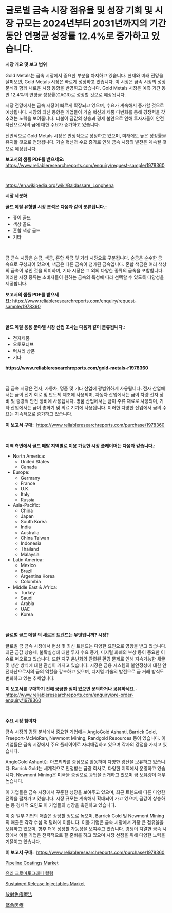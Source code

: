 <p><h1>글로벌 금속 시장 점유율 및 성장 기회 및 시장 규모는 2024년부터 2031년까지의 기간 동안 연평균 성장률 12.4%로 증가하고 있습니다.</h1></p><p><strong>시장 개요 및 보고 범위</strong></p>
<p><p>Gold Metals는 금속 시장에서 중요한 부분을 차지하고 있습니다. 현재와 미래 전망을 살펴보면, Gold Metals 시장은 빠르게 성장하고 있습니다. 이 시장은 금속 시장의 성장 분석과 함께 새로운 시장 동향을 반영하고 있습니다. Gold Metals 시장은 예측 기간 동안 12.4%의 연평균 성장률(CAGR)로 성장할 것으로 예상됩니다.</p><p>시장 전망에서는 금속 시장이 빠르게 확장되고 있으며, 수요가 계속해서 증가할 것으로 예상됩니다. 시장의 최신 동향은 기업들이 기술 혁신과 제품 다변화를 통해 경쟁력을 갖추려는 노력을 보여줍니다. 더불어 금값의 상승과 경제 불안으로 인해 투자자들이 안전 자산으로서의 금에 대한 수요가 증가하고 있습니다.</p><p>전반적으로 Gold Metals 시장은 안정적으로 성장하고 있으며, 미래에도 높은 성장률을 유지할 것으로 전망됩니다. 기술 혁신과 수요 증가로 인해 금속 시장의 발전은 계속될 것으로 예상됩니다.</p></p>
<p><strong>보고서의 샘플 PDF를 받으세요:</strong> <a href="https://www.reliableresearchreports.com/enquiry/request-sample/1978360">https://www.reliableresearchreports.com/enquiry/request-sample/1978360</a></p>
<p>&nbsp;</p>
<p><a href="https://en.wikipedia.org/wiki/Baldassare_Longhena">https://en.wikipedia.org/wiki/Baldassare_Longhena</a></p>
<p><strong>시장 세분화</strong></p>
<p><strong>골드 메탈 유형별 시장 분석은 다음과 같이 분류됩니다.:</strong></p>
<p><ul><li>퓨어 골드</li><li>색상 골드</li><li>혼합 색상 골드</li><li>기타</li></ul></p>
<p>&nbsp;</p>
<p><p>금 금속 시장은 순금, 색금, 혼합 색금 및 기타 시장으로 구분됩니다. 순금은 순수한 금 속으로 구성되어 있으며, 색금은 다른 금속이 첨가된 금속입니다. 혼합 색금은 여러 색상의 금속이 섞인 것을 의미하며, 기타 시장은 그 외의 다양한 종류의 금속을 포함합니다. 이러한 시장 종류는 소비자들이 원하는 금속의 특성에 따라 선택할 수 있도록 다양성을 제공합니다.</p></p>
<p><strong>보고서의 샘플 PDF를 받으세요:</strong>&nbsp;<a href="https://www.reliableresearchreports.com/enquiry/request-sample/1978360">https://www.reliableresearchreports.com/enquiry/request-sample/1978360</a></p>
<p>&nbsp;</p>
<p><strong> 골드 메탈 응용 분야별 시장 산업 조사는 다음과 같이 분류됩니다.:</strong></p>
<p><ul><li>전자제품</li><li>오토모티브</li><li>럭셔리 상품</li><li>기타</li></ul></p>
<p><strong><a href="https://www.reliableresearchreports.com/gold-metals-r1978360">https://www.reliableresearchreports.com/gold-metals-r1978360</a></strong></p>
<p>&nbsp;</p>
<p><p>금 금속 시장은 전자, 자동차, 명품 및 기타 산업에 광범위하게 사용됩니다. 전자 산업에서는 금이 전기 회로 및 반도체 제조에 사용되며, 자동차 산업에서는 금이 차량 전자 장비 및 증강적 안전 장비에 사용됩니다. 명품 산업에서는 금이 주류 재료로 사용되며, 기타 산업에서는 금이 총화기 및 의료 기기에 사용됩니다. 이러한 다양한 산업에서 금의 수요는 지속적으로 증가하고 있습니다.</p></p>
<p><strong>이 보고서 구매:</strong>&nbsp; <a href="https://www.reliableresearchreports.com/purchase/1978360">https://www.reliableresearchreports.com/purchase/1978360</a></p>
<p>&nbsp;</p>
<p><strong>지역 측면에서 골드 메탈 지역별로 이용 가능한 시장 플레이어는 다음과 같습니다.:</strong></p>
<p><ul>
    <li>
        North America:
        <ul>
            <li>United States</li>
            <li>Canada</li>
        </ul>
    </li>
    <li>
        Europe:
        <ul>
            <li>Germany</li>
            <li>France</li>
            <li>U.K.</li>
            <li>Italy</li>
            <li>Russia</li>
        </ul>
    </li>
    <li>
        Asia-Pacific:
        <ul>
            <li>China</li>
            <li>Japan</li>
            <li>South Korea</li>
            <li>India</li>
            <li>Australia</li>
            <li>China Taiwan</li>
            <li>Indonesia</li>
            <li>Thailand</li>
            <li>Malaysia</li>
        </ul>
    </li>
    <li>
        Latin America:
        <ul>
            <li>Mexico</li>
            <li>Brazil</li>
            <li>Argentina Korea</li>
            <li>Colombia</li>
        </ul>
    </li>
    <li>
        Middle East & Africa:
        <ul>
            <li>Turkey</li>
            <li>Saudi</li>
            <li>Arabia</li>
            <li>UAE</li>
            <li>Korea</li>
        </ul>
    </li>
    </ul></p>
<p>&nbsp;</p>
<p><strong>글로벌 골드 메탈 의 새로운 트렌드는 무엇입니까? 시장?</strong></p>
<p><p>글로벌 금 금속 시장에서 현상 및 최신 트렌드는 다양한 요인으로 영향을 받고 있습니다. 최근 금값 상승세, 불확실성에 대한 투자 수요 증가, 디지털 화폐의 부상 등이 중요한 이슈로 떠오르고 있습니다. 또한 지구 온난화와 관련된 환경 문제로 인해 지속가능한 채굴 및 생산 방식에 대한 관심이 커지고 있습니다. 시장은 금융 시스템의 불안정성에 대한 안전자산으로서의 금의 역할을 강조하고 있으며, 디지털 기술의 발전으로 금 거래 방식도 변화하고 있는 추세입니다.</p></p>
<p><strong>이 보고서를 구매하기 전에 궁금한 점이 있으면 문의하거나 공유하세요.</strong>- <a href="https://www.reliableresearchreports.com/enquiry/pre-order-enquiry/1978360">https://www.reliableresearchreports.com/enquiry/pre-order-enquiry/1978360</a></p>
<p>&nbsp;</p>
<p><strong>주요 시장 참여자</strong></p>
<p><p>금속 시장의 경쟁 분석에서 중요한 기업에는 AngloGold Ashanti, Barrick Gold, Freeport-McMoRan, Newmont Mining, Randgold Resources 등이 있습니다. 이 기업들은 금속 시장에서 주요 플레이어로 자리매김하고 있으며 각자의 강점을 가지고 있습니다.</p><p>AngloGold Ashanti는 아프리카를 중심으로 활동하며 다양한 광산을 보유하고 있습니다. Barrick Gold는 세계적으로 인정받는 금광 회사로, 다양한 지역에서 운영하고 있습니다. Newmont Mining은 미국을 중심으로 광업을 전개하고 있으며 금 보유량이 매우 높습니다.</p><p>이 기업들은 금속 시장에서 꾸준한 성장을 보여주고 있으며, 최근 트렌드에 따른 다양한 전략을 펼쳐가고 있습니다. 시장 규모는 계속해서 확대되어 가고 있으며, 금값이 상승하는 등 경제적 요인도 이 기업들의 성장을 촉진하고 있습니다.</p><p>이 중 일부 기업의 매출은 상당할 정도로 높으며, Barrick Gold 및 Newmont Mining의 매출은 각각 수십 억 달러에 이릅니다. 이들 기업은 금속 시장에서 가장 큰 점유율을 보유하고 있으며, 향후 더욱 성장할 가능성을 보여주고 있습니다. 경쟁이 치열한 금속 시장에서 이들 기업은 전략적으로 잘 준비를 하고 있으며 시장 선점을 위해 다양한 노력을 기울이고 있습니다.</p></p>
<p><strong>이 보고서 구매:</strong>&nbsp;&nbsp;<a href="https://www.reliableresearchreports.com/purchase/1978360">https://www.reliableresearchreports.com/purchase/1978360</a></p>
<p><p><a href="https://www.linkedin.com/pulse/global-pipeline-coatings-market-product-type-application-qrlpe?trackingId=JwbZUsOHhb%2BDTNHbL%2F60Xw%3D%3D">Pipeline Coatings Market</a></p><p><a href="https://github.com/LuckeyCorbin/Market-Research-Report-List-1/blob/main/136261311056.md">유리 크로마토그래피 컬럼</a></p><p><a href="https://github.com/dancokkoe288/Market-Research-Report-List-1/blob/main/sustained-release-injectables-market.md">Sustained Release Injectables Market</a></p><p><a href="https://github.com/RandallRunte2023/Market-Research-Report-List-2/blob/main/36544436432.md">放射免疫療法</a></p><p><a href="https://github.com/DanykaKilback/Market-Research-Report-List-2/blob/main/78758656433.md">緊急医療</a></p></p>